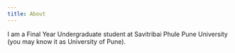 ```yaml
---
title: About
---
```

I am a Final Year Undergraduate student at Savitribai Phule Pune University (you may know it as University of Pune).
